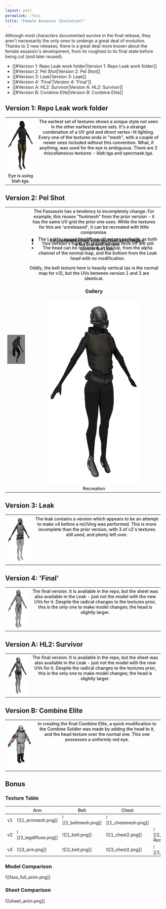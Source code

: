 ```yaml
---
layout: post
permalink: /fass
title: "Female Assassin (Evolution)"
---
```

<style>
table li
{
  margin-top:-20px;
}
th {
      font-weight: 500;
    }
</style>

Although most characters documented survive in the final release, they aren't necessarily the only ones to undergo a great deal of evolution. Thanks to 2 new releases, there is a great deal more known about the female assassin's development, from its roughest to its final state before being cut (and later reused). 

- [[#Version 1: Repo Leak work folder|Version 1: Repo Leak work folder]]
- [[#Version 2: Pel Shot|Version 2: Pel Shot]]
- [[#Version 3: Leak|Version 3: Leak]]
- [[#Version 4: 'Final'|Version 4: 'Final']]
- [[#Version A: HL2: Survivor|Version A: HL2: Survivor]]
- [[#Version B: Combine Elite|Version B: Combine Elite]]

## Version 1: Repo Leak work folder
<table>  
  <tr>  
    <th>
    <img alt="fass3_v1_anim 1.png" width="300" src="assets/fass3_v1_anim%201.png"><br>Eye is using blah.tga.
    </th>
    <th style="vertical-align:top;">
    The earliest set of textures shows a unique style not seen in the other earliest texture sets. It's a strange combination of a UV grid and direct vertex-lit lighting. Every one of the textures ends in "mesh", with a couple of newer ones included without this convention. What, if anything, was used for the eye is ambiguous. There are 2 miscellaneous textures - blah.tga and specmask.tga. 
    </th>
  </tr>
</table>

## Version 2: Pel Shot
<table>  
  <tr>  
    <th>
    <img width="300" src="assets/pel_assassin.png">
    </th>
    <th> 
    The Fassassin has a tendency to incompletely change. For example, this reuses "footmesh" from the prior version - it has the same UV grid the prior one uses. While the textures for this are 'unreleased', it can be recreated with little compromise.<br><br>
    <ul>  
      <li>As aforementioned, foot.tga from v1 is reused.</li>
      <li>v1's newer Chest2.tga and belt.tga match.</li>
      <li>The Leak's unused legdiffuse.vtf serves perfectly as both a leg and arm texture.</li>
      <li>This version's hand.vtf, pouch.vtf and neck.vtf are still used in the Leak.</li>  
      <li>The head can be recreated, at the top, from the alpha channel of the normal map, and the bottom from the Leak head with no modification.</li>
    </ul>
    Oddly, the belt texture here is heavily vertical (as is the normal map for v3), but the UVs between version 1 and 3 are identical.
    <h3>Gallery</h3>
      <img width="300" src="assets/fass3_v3.png"><br>Recreation
    </th>
  </tr>
</table>

## Version 3: Leak
<table>  
  <tr>  
    <th>
    <img alt="fass3_v4.png" width="300" src="assets/fass3_v4.png">
    </th>
    <th style="vertical-align:top;">
    The leak contains a version which appears to be an attempt to make v4 before a reUVing was performed. This is more incomplete than the prior version, with 3 of v2's textures still used, and plenty left over. 
    </th>
  </tr>
</table>

## Version 4: 'Final'
<table>  
  <tr>  
    <th>
    <img alt="fass3_v5_2.png" width="300" src="assets/fass3_v5_2.png">
    </th>
    <th style="vertical-align:top;">
    The final version. It is available in the repo, but the sheet was also available in the Leak - just not the model with the new UVs for it. Despite the radical changes to the textures prior, this is the only one to make model changes; the head is slightly larger.
    </th>
  </tr>
</table>

## Version A: HL2: Survivor
<table>  
  <tr>  
    <th>
      <img alt="fass3_v5_2.png" width="300" src="assets/fass3_v6_1.png">
    </th>
    <th style="vertical-align:top;">
      The final version. It is available in the repo, but the sheet was also available in the Leak - just not the model with the new UVs for it. Despite the radical changes to the textures prior, this is the only one to make model changes; the head is slightly larger.
    </th>
  </tr>
</table>

## Version B: Combine Elite
<table>  
  <tr>  
    <th>
      <img alt="fass3_v5_2.png" width="300" src="assets/fass_vb.png">
    </th>
    <th style="vertical-align:top;">
      In creating the final Combine Elite, a quick modification to the Combine Soldier was made by adding the head to it, and the head texture over the normal one. This one possesses a uniformly red eye.
    </th>
  </tr>
</table>

## Bonus

### Texture Table

&nbsp; | Arm | Belt | Chest | Eye | Foot | Hand | Head | Leg | Neck | Pouch
--- | --- | --- | --- | --- | --- | --- | --- | --- | --- | --- 
v1 | ![[1_armmesh.png]] | ![[1_beltmesh.png]] | ![[1_chestmesh.png]] | | ![[1_footmesh.png]] | ![[1_handmesh.png]] | ![[1_headmesh.png]] | ![[1_legmesh.png]] | ![[1_neckmesh.png]] | ![[1_pouchmesh.png]]
v2 | ![[3_legdiffuse.png]] |  ![[1_belt.png]] | ![[1_chest2.png]] | ![[2_eye.png]]<br> Recr. | ![[1_footmesh.png]] | ![[3_hand.png]] | ![[2_head.png]]<br>Recr. | ![[3_legdiffuse.png]] | ![[3_neck.png]] | ![[3_pouch.png]]
v3 | ![[3_arm.png]] | ![[3_belt.png]] | ![[3_chest2.png]] | ![[3_eye.png]] | ![[3_foot.png]] | ![[3_hand.png]] | ![[3_head.png]] | ![[3_leg.png]] | ![[3_neck.png]] | ![[3_pouch.png]]

### Model Comparison

![[fass_full_anim.png]]

### Sheet Comparison

![[sheet_anim.png]]
